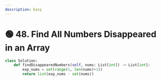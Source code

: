 ```yaml
---
description: Easy
---
```


# 🟢 48. Find All Numbers Disappeared in an Array

```python
class Solution:
    def findDisappearedNumbers(self, nums: List[int]) -> List[int]:
        exp_nums = set(range(1, len(nums)+1))
        return list(exp_nums - set(nums))
```
